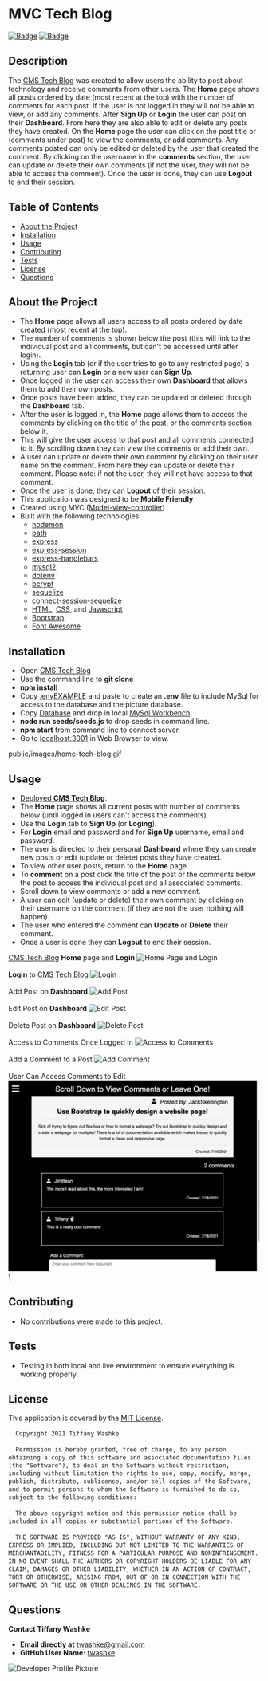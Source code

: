 # MVC Tech Blog

[![Badge](https://img.shields.io/badge/GitHub-twashke-blueviolet?style=flat-square&logo=appveyor)](https://github.com/twashke) [![Badge](https://img.shields.io/badge/License-MIT-blue)](https://opensource.org/licenses/MIT)

## Description

The [CMS Tech Blog](https://techblogmvc072021.herokuapp.com/) was created to allow users the ability to post about technology and receive comments from other users. The **Home** page shows all posts ordered by date (most recent at the top) with the number of comments for each post. If the user is not logged in they will not be able to view, or add any comments. After **Sign Up** or **Login** the user can post on their **Dashboard**. From here they are also able to edit or delete any posts they have created. On the **Home** page the user can click on the post title or (comments under post) to view the comments, or add comments. Any comments posted can only be edited or deleted by the user that created the comment. By clicking on the username in the **comments** section, the user can update or delete their own comments (if not the user, they will not be able to access the comment). Once the user is done, they can use **Logout** to end their session.

## Table of Contents

- [About the Project](#about-the-project)
- [Installation](#installation)
- [Usage](#usage)
- [Contributing](#contributing)
- [Tests](#tests)
- [License](#license)
- [Questions](#questions)

## About the Project

- The **Home** page allows all users access to all posts ordered by date created (most recent at the top).
- The number of comments is shown below the post (this will link to the individual post and all comments, but can't be accessed until after login).
- Using the **Login** tab (or if the user tries to go to any restricted page) a returning user can **Login** or a new user can **Sign Up**.
- Once logged in the user can access their own **Dashboard** that allows them to add their own posts.
- Once posts have been added, they can be updated or deleted through the **Dashboard** tab.
- After the user is logged in, the **Home** page allows them to access the comments by clicking on the title of the post, or the comments section below it.
- This will give the user access to that post and all comments connected to it. By scrolling down they can view the comments or add their own.
- A user can update or delete their own comment by clicking on their user name on the comment. From here they can update or delete their comment. Please note: if not the user, they will not have access to that comment.
- Once the user is done, they can **Logout** of their session.
- This application was designed to be **Mobile Friendly**
- Created using MVC ([Model-view-controller](https://en.wikipedia.org/wiki/Model%E2%80%93view%E2%80%93controller))
- Built with the following technologies:
  - [nodemon](https://www.npmjs.com/package/nodemon)
  - [path](https://www.npmjs.com/package/path)
  - [express](https://www.npmjs.com/package/express)
  - [express-session](https://www.npmjs.com/package/express-session)
  - [express-handlebars](https://www.npmjs.com/package/express-handlebars)
  - [mysql2](https://www.npmjs.com/package/mysql2)
  - [dotenv](https://www.npmjs.com/package/dotenv)
  - [bcrypt](https://www.npmjs.com/package/bcrypt)
  - [sequelize](https://www.npmjs.com/package/sequelize)
  - [connect-session-sequelize](https://www.npmjs.com/package/connect-session-sequelize)
  - [HTML](https://www.w3schools.com/html/), [CSS](https://www.w3.org/Style/CSS/Overview.en.html), and [Javascript](https://www.javascript.com/)
  - [Bootstrap](https://getbootstrap.com/)
  - [Font Awesome](https://fontawesome.com/)

## Installation

- Open [CMS Tech Blog](https://github.com/twashke/Tech-Blog)
- Use the command line to **git clone**
- **npm install**
- Copy [.envEXAMPLE](.env.EXAMPLE) and paste to create an **.env** file to include MySql for access to the database and the picture database.
- Copy [Database](/db/schema.sql) and drop in local [MySql Workbench](https://www.mysql.com/products/workbench/).
- **node run seeds/seeds.js** to drop seeds in command line.
- **npm start** from command line to connect server.
- Go to [localhost:3001](http://localhost:3001/) in Web Browser to view.

public/images/home-tech-blog.gif

## Usage

- [Deployed **CMS Tech Blog**](https://techblogmvc072021.herokuapp.com/).
- The **Home** page shows all current posts with number of comments below (until logged in users can't access the comments).
- Use the **Login** tab to **Sign Up** (or **Loging**).
- For **Login** email and password and for **Sign Up** username, email and password.
- The user is directed to their personal **Dashboard** where they can create new posts or edit (update or delete) posts they have created.
- To view other user posts, return to the **Home** page.
- To **comment** on a post click the title of the post or the comments below the post to access the individual post and all associated comments.
- Scroll down to view comments or add a new comment.
- A user can edit (update or delete) their own comment by clicking on their username on the comment (if they are not the user nothing will happen).
- The user who entered the comment can **Update** or **Delete** their comment.
- Once a user is done they can **Logout** to end their session.

[CMS Tech Blog](https://techblogmvc072021.herokuapp.com/) **Home** page and **Login**
![Home Page and Login](public/images/home-tech-blog.gif) \
\
**Login** to [CMS Tech Blog](https://techblogmvc072021.herokuapp.com/)
![Login](public/images/login.gif) \
\
Add Post on **Dashboard**
![Add Post](public/images/add-post.gif) \
\
Edit Post on **Dashboard**
![Edit Post](public/images/edit-post.gif) \
\
Delete Post on **Dashboard**
![Delete Post](public/images/delete-post.gif) \
\
Access to Comments Once Logged In
![Access to Comments](public/images/post-comments.gif) \
\
Add a Comment to a Post
![Add Comment](public/images/comment-add.gif) \
\
User Can Access Comments to Edit
![Access to Edit Comments](public/images/access-to-comments.gif) \
\

## Contributing

- No contributions were made to this project.

## Tests

- Testing in both local and live environment to ensure everything is working properly.

## License

This application is covered by the [MIT License](https://opensource.org/licenses/MIT).

      Copyright 2021 Tiffany Washke

      Permission is hereby granted, free of charge, to any person obtaining a copy of this software and associated documentation files (the "Software"), to deal in the Software without restriction, including without limitation the rights to use, copy, modify, merge, publish, distribute, sublicense, and/or sell copies of the Software, and to permit persons to whom the Software is furnished to do so, subject to the following conditions:

      The above copyright notice and this permission notice shall be included in all copies or substantial portions of the Software.

      THE SOFTWARE IS PROVIDED "AS IS", WITHOUT WARRANTY OF ANY KIND, EXPRESS OR IMPLIED, INCLUDING BUT NOT LIMITED TO THE WARRANTIES OF MERCHANTABILITY, FITNESS FOR A PARTICULAR PURPOSE AND NONINFRINGEMENT. IN NO EVENT SHALL THE AUTHORS OR COPYRIGHT HOLDERS BE LIABLE FOR ANY CLAIM, DAMAGES OR OTHER LIABILITY, WHETHER IN AN ACTION OF CONTRACT, TORT OR OTHERWISE, ARISING FROM, OUT OF OR IN CONNECTION WITH THE SOFTWARE OR THE USE OR OTHER DEALINGS IN THE SOFTWARE.

## Questions

**Contact Tiffany Washke**

- **Email directly at** twashke@gmail.com
- **GitHub User Name:** [twashke](https://github.com/twashke)

![Developer Profile Picture](https://avatars.githubusercontent.com/u/79234530?v=4)
